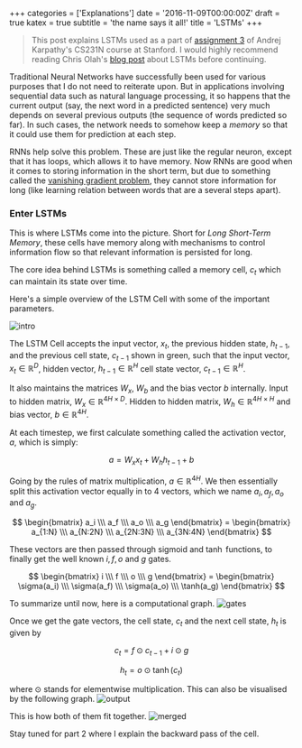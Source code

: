 +++
categories = ['Explanations']
date = '2016-11-09T00:00:00Z'
draft = true
katex = true
subtitle = 'the name says it all!'
title = 'LSTMs'
+++

>This post explains LSTMs used as a part of [assignment 3](http://cs231n.github.io/assignment3/) of Andrej Karpathy's CS231N course at Stanford. I would highly recommend reading Chris Olah's [blog post](http://colah.github.io/posts/2015-08-Understanding-LSTMs/) about LSTMs before continuing.

Traditional Neural Networks have successfully been used for various purposes that I do not need to reiterate upon. But in applications involving sequential data such as natural language processing, it so happens that the current output (say, the next word in a predicted sentence) very much depends on several previous outputs (the sequence of words predicted so far). In such cases, the network needs to somehow keep a _memory_ so that it could use them for prediction at each step.

RNNs help solve this problem. These are just like the regular neuron, except that it has loops, which allows it to have memory. Now RNNs are good when it comes to storing information in the short term, but due to something called the [vanishing gradient problem](http://www.jmlr.org/proceedings/papers/v28/pascanu13.pdf), they cannot store information for long (like learning relation between words that are a several steps apart).

### Enter LSTMs
This is where LSTMs come into the picture. Short for _Long Short-Term Memory_, these cells have memory along with mechanisms to control information flow so that relevant information is persisted for long.

The core idea behind LSTMs is something called a memory cell, $c_t$ which can maintain its state over time.

Here's a simple overview of the LSTM Cell with some of the important parameters.

![intro](/img/lstm/intro.svg)

The LSTM Cell accepts the input vector, $x_t$, the previous hidden state, $h_{t-1}$, and the previous cell state, $c_{t-1}$ shown in green, such that the input vector, $x_t \in \mathbb{R}^D$, hidden vector, $h_{t-1} \in \mathbb{R}^H$ cell state vector, $c_{t-1} \in \mathbb{R}^H$.

It also maintains the matrices $W_x$, $W_b$ and the bias vector $b$ internally. Input to hidden matrix, $W_x \in \mathbb{R}^{4H \times D}$. Hidden to hidden matrix, $W_h \in \mathbb{R}^{4H \times H}$ and bias vector, $b \in \mathbb{R}^{4H}$.

At each timestep, we first calculate something called the activation vector, $a$, which is simply:

$$a = W_x x_t + W_h h_{t-1} + b$$

Going by the rules of matrix multiplication, $a \in \mathbb{R}^{4H}$. We then essentially split this activation vector equally in to 4 vectors, which we name $a_i, a_f, a_o$ and $a_g$.

$$
\begin{bmatrix} a_i \\\ a_f \\\ a_o \\\ a_g \end{bmatrix} = \begin{bmatrix}
    a_{1:N} \\\ a_{N:2N} \\\ a_{2N:3N} \\\ a_{3N:4N}
\end{bmatrix}
$$

These vectors are then passed through $\mathrm{sigmoid}$ and $\tanh$ functions, to finally get the well known $i, f, o$ and $g$ gates.

$$
\begin{bmatrix} i \\\ f \\\ o \\\ g \end{bmatrix} =
\begin{bmatrix} \sigma(a_i) \\\ \sigma(a_f) \\\ \sigma(a_o) \\\ \tanh(a_g) \end{bmatrix}
$$

To summarize until now, here is a computational graph.
![gates](/img/lstm/gates.svg)

Once we get the gate vectors, the cell state, $c_t$ and the next cell state, $h_t$ is given by

$$ c_t = f \odot c_{t-1} + i \odot g $$

$$ h_t = o \odot \tanh(c_t) $$

where $\odot$ stands for elementwise multiplication.
This can also be visualised by the following graph.
![output](/img/lstm/output.svg)

This is how both of them fit together.
![merged](/img/lstm/merged.svg)

Stay tuned for part 2 where I explain the backward pass of the cell.
